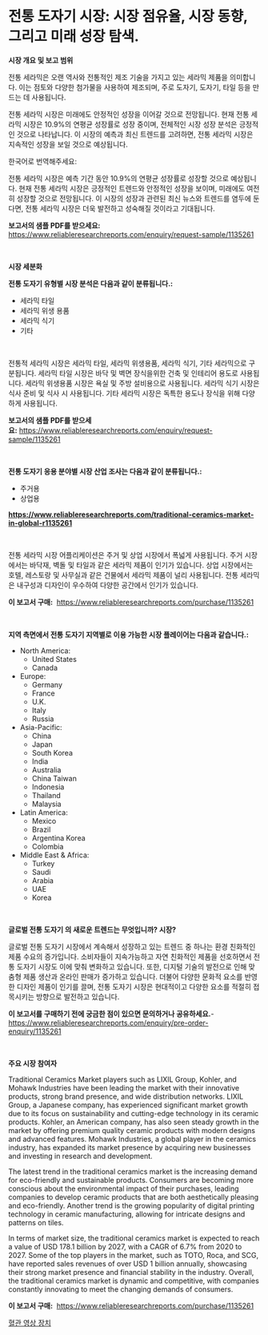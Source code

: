 <p><h1>전통 도자기 시장: 시장 점유율, 시장 동향, 그리고 미래 성장 탐색.</h1></p><p><strong>시장 개요 및 보고 범위</strong></p>
<p><p>전통 세라믹은 오랜 역사와 전통적인 제조 기술을 가지고 있는 세라믹 제품을 의미합니다. 이는 점토와 다양한 첨가물을 사용하여 제조되며, 주로 도자기, 도자기, 타일 등을 만드는 데 사용됩니다.</p><p>전통 세라믹 시장은 미래에도 안정적인 성장을 이어갈 것으로 전망됩니다. 현재 전통 세라믹 시장은 10.9%의 연평균 성장률로 성장 중이며, 전체적인 시장 성장 분석은 긍정적인 것으로 나타납니다. 이 시장의 예측과 최신 트렌드를 고려하면, 전통 세라믹 시장은 지속적인 성장을 보일 것으로 예상됩니다.</p><p>한국어로 번역해주세요:</p><p>전통 세라믹 시장은 예측 기간 동안 10.9%의 연평균 성장률로 성장할 것으로 예상됩니다. 현재 전통 세라믹 시장은 긍정적인 트렌드와 안정적인 성장을 보이며, 미래에도 여전히 성장할 것으로 전망됩니다. 이 시장의 성장과 관련된 최신 뉴스와 트렌드를 염두에 둔다면, 전통 세라믹 시장은 더욱 발전하고 성숙해질 것이라고 기대됩니다.</p></p>
<p><strong>보고서의 샘플 PDF를 받으세요:</strong> <a href="https://www.reliableresearchreports.com/enquiry/request-sample/1135261">https://www.reliableresearchreports.com/enquiry/request-sample/1135261</a></p>
<p>&nbsp;</p>
<p><strong>시장 세분화</strong></p>
<p><strong>전통 도자기 유형별 시장 분석은 다음과 같이 분류됩니다.:</strong></p>
<p><ul><li>세라믹 타일</li><li>세라믹 위생 용품</li><li>세라믹 식기</li><li>기타</li></ul></p>
<p>&nbsp;</p>
<p><p>전통적 세라믹 시장은 세라믹 타일, 세라믹 위생용품, 세라믹 식기, 기타 세라믹으로 구분됩니다. 세라믹 타일 시장은 바닥 및 벽면 장식을위한 건축 및 인테리어 용도로 사용됩니다. 세라믹 위생용품 시장은 욕실 및 주방 설비용으로 사용됩니다. 세라믹 식기 시장은 식사 준비 및 식사 시 사용됩니다. 기타 세라믹 시장은 독특한 용도나 장식을 위해 다양하게 사용됩니다.</p></p>
<p><strong>보고서의 샘플 PDF를 받으세요:</strong>&nbsp;<a href="https://www.reliableresearchreports.com/enquiry/request-sample/1135261">https://www.reliableresearchreports.com/enquiry/request-sample/1135261</a></p>
<p>&nbsp;</p>
<p><strong> 전통 도자기 응용 분야별 시장 산업 조사는 다음과 같이 분류됩니다.:</strong></p>
<p><ul><li>주거용</li><li>상업용</li></ul></p>
<p><strong><a href="https://www.reliableresearchreports.com/traditional-ceramics-market-in-global-r1135261">https://www.reliableresearchreports.com/traditional-ceramics-market-in-global-r1135261</a></strong></p>
<p>&nbsp;</p>
<p><p>전통 세라믹 시장 어플리케이션은 주거 및 상업 시장에서 폭넓게 사용됩니다. 주거 시장에서는 바닥재, 벽돌 및 타일과 같은 세라믹 제품이 인기가 있습니다. 상업 시장에서는 호텔, 레스토랑 및 사무실과 같은 건물에서 세라믹 제품이 널리 사용됩니다. 전통 세라믹은 내구성과 디자인이 우수하여 다양한 공간에서 인기가 있습니다.</p></p>
<p><strong>이 보고서 구매:</strong>&nbsp; <a href="https://www.reliableresearchreports.com/purchase/1135261">https://www.reliableresearchreports.com/purchase/1135261</a></p>
<p>&nbsp;</p>
<p><strong>지역 측면에서 전통 도자기 지역별로 이용 가능한 시장 플레이어는 다음과 같습니다.:</strong></p>
<p><ul>
    <li>
        North America:
        <ul>
            <li>United States</li>
            <li>Canada</li>
        </ul>
    </li>
    <li>
        Europe:
        <ul>
            <li>Germany</li>
            <li>France</li>
            <li>U.K.</li>
            <li>Italy</li>
            <li>Russia</li>
        </ul>
    </li>
    <li>
        Asia-Pacific:
        <ul>
            <li>China</li>
            <li>Japan</li>
            <li>South Korea</li>
            <li>India</li>
            <li>Australia</li>
            <li>China Taiwan</li>
            <li>Indonesia</li>
            <li>Thailand</li>
            <li>Malaysia</li>
        </ul>
    </li>
    <li>
        Latin America:
        <ul>
            <li>Mexico</li>
            <li>Brazil</li>
            <li>Argentina Korea</li>
            <li>Colombia</li>
        </ul>
    </li>
    <li>
        Middle East & Africa:
        <ul>
            <li>Turkey</li>
            <li>Saudi</li>
            <li>Arabia</li>
            <li>UAE</li>
            <li>Korea</li>
        </ul>
    </li>
    </ul></p>
<p>&nbsp;</p>
<p><strong>글로벌 전통 도자기 의 새로운 트렌드는 무엇입니까? 시장?</strong></p>
<p><p>글로벌 전통 도자기 시장에서 계속해서 성장하고 있는 트렌드 중 하나는 환경 친화적인 제품 수요의 증가입니다. 소비자들이 지속가능하고 자연 친화적인 제품을 선호하면서 전통 도자기 시장도 이에 맞춰 변화하고 있습니다. 또한, 디지털 기술의 발전으로 인해 맞춤형 제품 생산과 온라인 판매가 증가하고 있습니다. 더불어 다양한 문화적 요소를 반영한 디자인 제품이 인기를 끌며, 전통 도자기 시장은 현대적이고 다양한 요소를 적절히 접목시키는 방향으로 발전하고 있습니다.</p></p>
<p><strong>이 보고서를 구매하기 전에 궁금한 점이 있으면 문의하거나 공유하세요.</strong>- <a href="https://www.reliableresearchreports.com/enquiry/pre-order-enquiry/1135261">https://www.reliableresearchreports.com/enquiry/pre-order-enquiry/1135261</a></p>
<p>&nbsp;</p>
<p><strong>주요 시장 참여자</strong></p>
<p><p>Traditional Ceramics Market players such as LIXIL Group, Kohler, and Mohawk Industries have been leading the market with their innovative products, strong brand presence, and wide distribution networks. LIXIL Group, a Japanese company, has experienced significant market growth due to its focus on sustainability and cutting-edge technology in its ceramic products. Kohler, an American company, has also seen steady growth in the market by offering premium quality ceramic products with modern designs and advanced features. Mohawk Industries, a global player in the ceramics industry, has expanded its market presence by acquiring new businesses and investing in research and development.</p><p>The latest trend in the traditional ceramics market is the increasing demand for eco-friendly and sustainable products. Consumers are becoming more conscious about the environmental impact of their purchases, leading companies to develop ceramic products that are both aesthetically pleasing and eco-friendly. Another trend is the growing popularity of digital printing technology in ceramic manufacturing, allowing for intricate designs and patterns on tiles.</p><p>In terms of market size, the traditional ceramics market is expected to reach a value of USD 178.1 billion by 2027, with a CAGR of 6.7% from 2020 to 2027. Some of the top players in the market, such as TOTO, Roca, and SCG, have reported sales revenues of over USD 1 billion annually, showcasing their strong market presence and financial stability in the industry. Overall, the traditional ceramics market is dynamic and competitive, with companies constantly innovating to meet the changing demands of consumers.</p></p>
<p><strong>이 보고서 구매:</strong>&nbsp;&nbsp;<a href="https://www.reliableresearchreports.com/purchase/1135261">https://www.reliableresearchreports.com/purchase/1135261</a></p>
<p><p><a href="https://github.com/xvz497517413/Market-Research-Report-List-1/blob/main/229875226626.md">혈관 영상 장치</a></p></p>